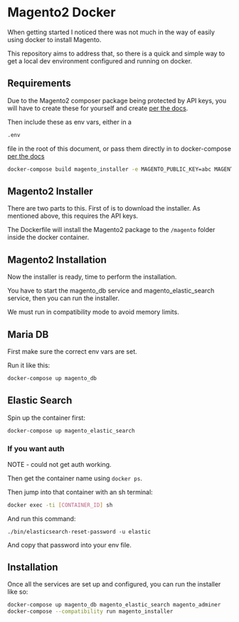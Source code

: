 # Magento2 Docker

When getting started I noticed there was not much in the way of easily using docker to install Magento.

This repository aims to address that, so there is a quick and simple way to get a local dev environment configured and running on docker.

## Requirements

Due to the Magento2 composer package being protected by API keys, you will have to create these for yourself and create [per the docs](https://developer.adobe.com/commerce/marketplace/guides/eqp/v1/access-keys/).

Then include these as env vars, either in a 

```bash
.env
```

file in the root of this document, or pass them directly in to docker-compose [per the docs](https://docs.docker.com/compose/environment-variables/)

```bash
docker-compose build magento_installer -e MAGENTO_PUBLIC_KEY=abc MAGENTO_PRIVATE_KEY=abc
```

## Magento2 Installer

There are two parts to this.  First of is to download the installer.  As mentioned above, this requires the API keys.

The Dockerfile will install the Magento2 package to the ```/magento``` folder inside the docker container.

## Magento2 Installation

Now the installer is ready, time to perform the installation.

You have to start the magento_db service and magento_elastic_search service, then you can run the installer.

We must run in compatibility mode to avoid memory limits.

## Maria DB

First make sure the correct env vars are set.

Run it like this:

```bash
docker-compose up magento_db
```

## Elastic Search

Spin up the container first:

```bash
docker-compose up magento_elastic_search
```

### If you want auth

NOTE - could not get auth working.

Then get the container name using ```docker ps```.

Then jump into that container with an sh terminal:

```bash
docker exec -ti [CONTAINER_ID] sh
```

And run this command:

```
./bin/elasticsearch-reset-password -u elastic
```

And copy that password into your env file.

## Installation

Once all the services are set up and configured, you can run the installer like so:

```bash
docker-compose up magento_db magento_elastic_search magento_adminer
docker-compose --compatibility run magento_installer
```

